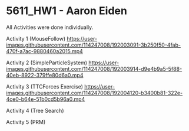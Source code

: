 # 5611_HW1 - Aaron Eiden

All Activities were done individually.

Activity 1 (MouseFollow)
https://user-images.githubusercontent.com/114247008/192003091-3b250f50-4fab-470f-a7ac-9880460a2015.mp4

Activity 2 (SimpleParticleSystem)
https://user-images.githubusercontent.com/114247008/192003914-d9e4b9a5-5f88-40eb-8922-379ffe80d6a0.mp4

Activity 3 (TTCForces Exercise)
https://user-images.githubusercontent.com/114247008/192004120-b3400b81-322e-4ce0-b64e-51b0cd5b96a0.mp4

Activity 4 (Tree Search)

Activity 5 (PRM)
